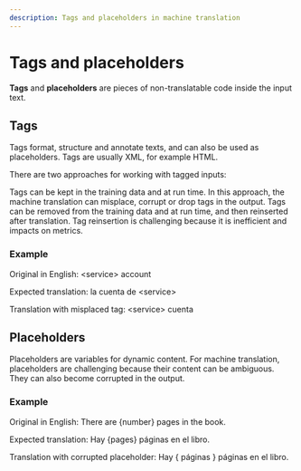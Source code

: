 ```yaml
---
description: Tags and placeholders in machine translation
---
```


# Tags and placeholders

**Tags** and **placeholders** are pieces of non-translatable code inside the input text.


## Tags

Tags format, structure and annotate texts, and can also be used as placeholders. Tags are usually XML, for example HTML.

There are two approaches for working with tagged inputs:

Tags can be kept in the training data and at run time. In this approach, the machine translation can misplace, corrupt or drop tags in the output.
Tags can be removed from the training data and at run time, and then reinserted after translation. Tag reinsertion is challenging because it is inefficient and impacts on metrics.

### Example

Original in English: \<service\> account

Expected translation: la cuenta de \<service\>

Translation with misplaced tag: \<service\> cuenta

## Placeholders

Placeholders are variables for dynamic content.
For machine translation, placeholders are challenging because their content can be ambiguous. They can also become corrupted in the output.

### Example

Original in English: There are {number} pages in the book.

Expected translation: Hay {pages} páginas en el libro.

Translation with corrupted placeholder: Hay { páginas } páginas en el libro.
